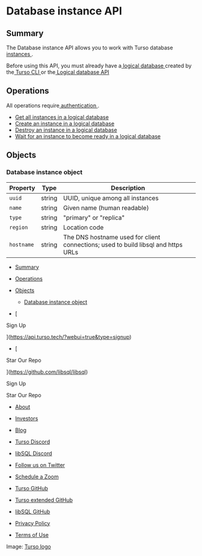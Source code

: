 # Database instance API

## Summary​

The Database instance API allows you to work with Turso database[ instances ](https://docs.turso.tech/concepts#instance).

Before using this API, you must already have a[ logical database ](https://docs.turso.tech/concepts#logical-database)created by the[ Turso CLI ](https://docs.turso.tech/reference/turso-cli)or the[ Logical database API ](https://docs.turso.tech/reference/platform-rest-api/database)

## Operations​

All operations require[ authentication ](https://docs.turso.tech/reference/platform-rest-api/#authentication).

- [ Get all instances in a logical database ](https://docs.turso.tech/reference/platform-rest-api/instance/get-instances-in-database)
- [ Create an instance in a logical database ](https://docs.turso.tech/reference/platform-rest-api/instance/create-instance-in-database)
- [ Destroy an instance in a logical database ](https://docs.turso.tech/reference/platform-rest-api/instance/destroy-instance-in-database)
- [ Wait for an instance to become ready in a logical database ](https://docs.turso.tech/reference/platform-rest-api/instance/wait-instance-ready-in-database)


## Objects​

### Database instance object​

| Property | Type | Description |
|---|---|---|
|  `uuid`  | string | UUID, unique among all instances |
|  `name`  | string | Given name (human readable) |
|  `type`  | string | "primary" or "replica" |
|  `region`  | string | Location code |
|  `hostname`  | string | The DNS hostname used for client connections; used to build libsql and https URLs |


- [ Summary ](https://docs.turso.tech//reference/platform-rest-api/instance#database-instance-object/#summary)
- [ Operations ](https://docs.turso.tech//reference/platform-rest-api/instance#database-instance-object/#operations)
- [ Objects ](https://docs.turso.tech//reference/platform-rest-api/instance#database-instance-object/#objects)
    - [ Database instance object ](https://docs.turso.tech//reference/platform-rest-api/instance#database-instance-object/#database-instance-object)


- [ 

Sign Up




 ](https://api.turso.tech/?webui=true&type=signup)
- [ 

Star Our Repo






 ](https://github.com/libsql/libsql)


Sign Up

Star Our Repo

- [ About ](https://turso.tech/about-us)
- [ Investors ](https://turso.tech/investors)
- [ Blog ](https://blog.turso.tech)


- [ Turso Discord ](https://discord.com/invite/4B5D7hYwub)
- [ libSQL Discord ](https://discord.gg/VzbXemj6Rg)
- [ Follow us on Twitter ](https://twitter.com/tursodatabase)
- [ Schedule a Zoom ](https://calendly.com/d/gt7-bfd-83n/meet-with-chiselstrike)


- [ Turso GitHub ](https://github.com/tursodatabase/)
- [ Turso extended GitHub ](https://github.com/turso-extended/)
- [ libSQL GitHub ](http://github.com/tursodatabase/libsql)


- [ Privacy Policy ](https://turso.tech/privacy-policy)
- [ Terms of Use ](https://turso.tech/terms-of-use)


Image: [ Turso logo ](https://docs.turso.tech/img/turso.svg)